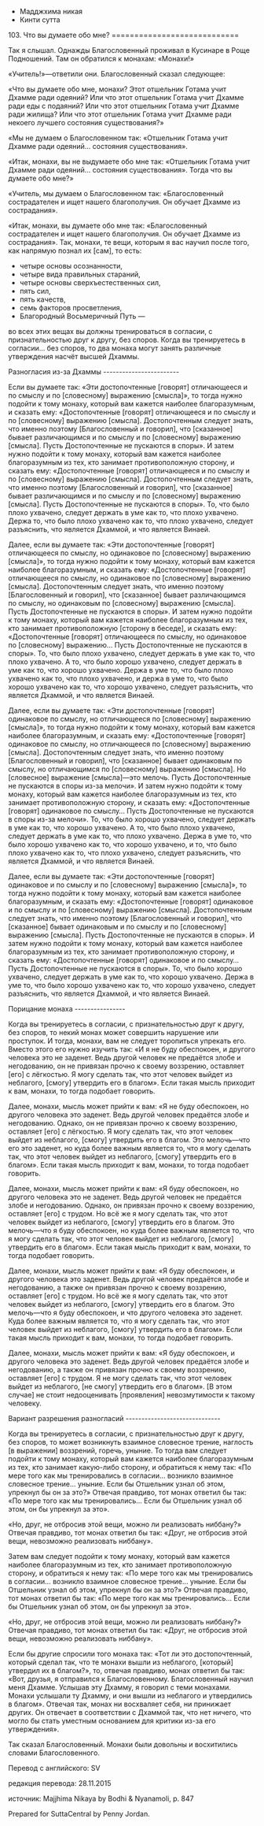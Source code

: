 









* Мадджхима никая
* Кинти сутта


103\. Что вы думаете обо мне?
\=\=\=\=\=\=\=\=\=\=\=\=\=\=\=\=\=\=\=\=\=\=\=\=\=\=\=\=



Так я слышал\. Однажды Благословенный проживал в Кусинаре в Роще Подношений\. Там он обратился к монахам: «Монахи\!»


«Учитель\!»—ответили они\. Благословенный сказал следующее:


«Что вы думаете обо мне, монахи? Этот отшельник Готама учит Дхамме ради одеяний? Или что этот отшельник Готама учит Дхамме ради еды с подаяний? Или что этот отшельник Готама учит Дхамме ради жилища? Или что этот отшельник Готама учит Дхамме ради некоего лучшего состояния существования?»


«Мы не думаем о Благословенном так: «Отшельник Готама учит Дхамме ради одеяний… состояния существования»\.


«Итак, монахи, вы не выдумаете обо мне так: «Отшельник Готама учит Дхамме ради одеяний… состояния существования»\. Тогда что вы думаете обо мне?»


«Учитель, мы думаем о Благословенном так: «Благословенный сострадателен и ищет нашего благополучия\. Он обучает Дхамме из сострадания»\.


«Итак, монахи, вы думаете обо мне так: «Благословенный сострадателен и ищет нашего благополучия\. Он обучает Дхамме из сострадания»\. Так, монахи, те вещи, которым я вас научил после того, как напрямую познал их \[сам\], то есть:


* четыре основы осознанности,
* четыре вида правильных стараний,
* четыре основы сверхъестественных сил,
* пять сил,
* пять качеств,
* семь факторов просветления,
* Благородный Восьмеричный Путь —


во всех этих вещах вы должны тренироваться в согласии, с признательностью друг к другу, без споров\. Когда вы тренируетесь в согласии… без споров, то два монаха могут занять различные утверждения насчёт высшей Дхаммы\.


Разногласия из\-за Дхаммы
\-\-\-\-\-\-\-\-\-\-\-\-\-\-\-\-\-\-\-\-\-\-\-\-


Если вы думаете так: «Эти достопочтенные \[говорят\] отличающееся и по смыслу и по \[словесному\] выражению \[смысла\]», то тогда нужно подойти к тому монаху, который вам кажется наиболее благоразумным, и сказать ему: «Достопочтенные \[говорят\] отличающееся и по смыслу и по \[словесному\] выражению \[смысла\]\. Достопочтенным следует знать, что именно поэтому \[Благословенный и говорил\], что \[сказанное\] бывает различающимся и по смыслу и по \[словесному\] выражению \[смысла\]\. Пусть Достопочтенные не пускаются в споры»\. И затем нужно подойти к тому монаху, который вам кажется наиболее благоразумным из тех, кто занимает противоположную сторону, и сказать ему: «Достопочтенные \[говорят\] отличающееся и по смыслу и по \[словесному\] выражению \[смысла\]\. Достопочтенным следует знать, что именно поэтому \[Благословенный и говорил\], что \[сказанное\] бывает различающимся и по смыслу и по \[словесному\] выражению \[смысла\]\. Пусть Достопочтенные не пускаются в споры»\. То, что было плохо ухвачено, следует держать в уме как то, что плохо ухвачено\. Держа то, что было плохо ухвачено как то, что плохо ухвачено, следует разъяснить, что является Дхаммой, и что является Винаей\.


Далее, если вы думаете так: «Эти достопочтенные \[говорят\] отличающееся по смыслу, но одинаковое по \[словесному\] выражению \[смысла\]», то тогда нужно подойти к тому монаху, который вам кажется наиболее благоразумным, и сказать ему: «Достопочтенные \[говорят\] отличающееся по смыслу, но одинаковое по \[словесному\] выражению \[смысла\]\. Достопочтенным следует знать, что именно поэтому \[Благословенный и говорил\], что \[сказанное\] бывает различающимся по смыслу, но одинаковым по \[словесному\] выражению \[смысла\]\. Пусть Достопочтенные не пускаются в споры»\. И затем нужно подойти к тому монаху, который вам кажется наиболее благоразумным из тех, кто занимает противоположную \[сторону в беседе\], и сказать ему: «Достопочтенные \[говорят\] отличающееся по смыслу, но одинаковое по \[словесному\] выражению… Пусть Достопочтенные не пускаются в споры»\. То, что было плохо ухвачено, следует держать в уме как то, что плохо ухвачено\. А то, что было хорошо ухвачено, следует держать в уме как то, что хорошо ухвачено\. Держа в уме то, что было плохо ухвачено как то, что плохо ухвачено, и держа в уме то, что было хорошо ухвачено как то, что хорошо ухвачено, следует разъяснить, что является Дхаммой, и что является Винаей\.


Далее, если вы думаете так: «Эти достопочтенные \[говорят\] одинаковое по смыслу, но отличающееся по \[словесному\] выражению \[смысла\]», то тогда нужно подойти к тому монаху, который вам кажется наиболее благоразумным, и сказать ему: «Достопочтенные \[говорят\] одинаковое по смыслу, но отличающееся по \[словесному\] выражению \[смысла\]\. Достопочтенным следует знать, что именно поэтому \[Благословенный и говорил\], что \[сказанное\] бывает одинаковым по смыслу, но отличающимся по \[словесному\] выражению \[смысла\]\. Но \[словесное\] выражение \[смысла\]—это мелочь\. Пусть Достопочтенные не пускаются в споры из\-за мелочи»\. И затем нужно подойти к тому монаху, который вам кажется наиболее благоразумным из тех, кто занимает противоположную сторону, и сказать ему: «Достопочтенные \[говорят\] одинаковое по смыслу… Пусть Достопочтенные не пускаются в споры из\-за мелочи»\. То, что было хорошо ухвачено, следует держать в уме как то, что хорошо ухвачено\. А то, что было плохо ухвачено, следует держать в уме как то, что плохо ухвачено\. Держа в уме то, что было хорошо ухвачено как то, что хорошо ухвачено, и то, что было плохо ухвачено как то, что плохо ухвачено, следует разъяснить, что является Дхаммой, и что является Винаей\.


Далее, если вы думаете так: «Эти достопочтенные \[говорят\] одинаковое и по смыслу и по \[словесному\] выражению \[смысла\]», то тогда нужно подойти к тому монаху, который вам кажется наиболее благоразумным, и сказать ему: «Достопочтенные \[говорят\] одинаковое и по смыслу и по \[словесному\] выражению \[смысла\]\. Достопочтенным следует знать, что именно поэтому \[Благословенный и говорил\], что \[сказанное\] бывает одинаковым и по смыслу и по \[словесному\] выражению \[смысла\]\. Пусть Достопочтенные не пускаются в споры»\. И затем нужно подойти к тому монаху, который вам кажется наиболее благоразумным из тех, кто занимает противоположную сторону, и сказать ему: «Достопочтенные \[говорят\] одинаковое и по смыслу… Пусть Достопочтенные не пускаются в споры»\. То, что было хорошо ухвачено, следует держать в уме как то, что хорошо ухвачено\. Держа в уме то, что было хорошо ухвачено как то, что хорошо ухвачено, следует разъяснить, что является Дхаммой, и что является Винаей\.


Порицание монаха
\-\-\-\-\-\-\-\-\-\-\-\-\-\-\-\-


Когда вы тренируетесь в согласии, с признательностью друг к другу, без споров, то некий монах может совершить нарушение или проступок\. И тогда, монахи, вам не следует торопиться упрекать его\. Вместо этого его нужно изучить так: «И я не буду обеспокоен, и другого человека это не заденет\. Ведь другой человек не предаётся злобе и негодованию, он не привязан прочно к своему воззрению, оставляет \[его\] с лёгкостью\. Я могу сделать так, что этот человек выйдет из неблагого, \[смогу\] утвердить его в благом»\. Если такая мысль приходит к вам, монахи, то тогда подобает говорить\.


Далее, монахи, мысль может прийти к вам: «Я не буду обеспокоен, но другого человека это заденет\. Ведь другой человек предаётся злобе и негодованию\. Однако, он не привязан прочно к своему воззрению, оставляет \[его\] с лёгкостью\. Я могу сделать так, что этот человек выйдет из неблагого, \[смогу\] утвердить его в благом\. Это мелочь—что его это заденет, но куда более важным является то, что я могу сделать так, что этот человек выйдет из неблагого, \[смогу\] утвердить его в благом»\. Если такая мысль приходит к вам, монахи, то тогда подобает говорить\.


Далее, монахи, мысль может прийти к вам: «Я буду обеспокоен, но другого человека это не заденет\. Ведь другой человек не предаётся злобе и негодованию\. Однако, он привязан прочно к своему воззрению, оставляет \[его\] с трудом\. Но всё же я могу сделать так, что этот человек выйдет из неблагого, \[смогу\] утвердить его в благом\. Это мелочь—что я буду обеспокоен, но куда более важным является то, что я могу сделать так, что этот человек выйдет из неблагого, \[смогу\] утвердить его в благом»\. Если такая мысль приходит к вам, монахи, то тогда подобает говорить\.


Далее, монахи, мысль может прийти к вам: «Я буду обеспокоен, и другого человека это заденет\. Ведь другой человек предаётся злобе и негодованию, а также он привязан прочно к своему воззрению, оставляет \[его\] с трудом\. Но всё же я могу сделать так, что этот человек выйдет из неблагого, \[смогу\] утвердить его в благом\. Это мелочь—что я буду обеспокоен, и что другого человека это заденет\. Куда более важным является то, что я могу сделать так, что этот человек выйдет из неблагого, \[смогу\] утвердить его в благом»\. Если такая мысль приходит к вам, монахи, то тогда подобает говорить\.


Далее, монахи, мысль может прийти к вам: «Я буду обеспокоен, и другого человека это заденет\. Ведь другой человек предаётся злобе и негодованию, а также он привязан прочно к своему воззрению, оставляет \[его\] с трудом\. Я не могу сделать так, что этот человек выйдет из неблагого, \[не смогу\] утвердить его в благом»\. \[В этом случае\] не стоит недооценивать \[проявления\] невозмутимости к такому человеку\.


Вариант разрешения разногласий
\-\-\-\-\-\-\-\-\-\-\-\-\-\-\-\-\-\-\-\-\-\-\-\-\-\-\-\-\-\-


Когда вы тренируетесь в согласии, с признательностью друг к другу, без споров, то может возникнуть взаимное словесное трение, наглость \[в выражении\] воззрений, горечь, уныние\. То тогда вам следует подойти к тому монаху, который вам кажется наиболее благоразумным из тех, кто занимает какую\-либо сторону, и обратиться к нему так: «По мере того как мы тренировались в согласии… возникло взаимное словесное трение… уныние\. Если бы Отшельник узнал об этом, упрекнул бы он за это?» Отвечая правдиво, тот монах ответил бы так: «По мере того как мы тренировались… Если бы Отшельник узнал об этом, он бы упрекнул за это»\.


«Но, друг, не отбросив этой вещи, можно ли реализовать ниббану?» Отвечая правдиво, тот монах ответил бы так: «Друг, не отбросив этой вещи, невозможно реализовать ниббану»\.


Затем вам следует подойти к тому монаху, который вам кажется наиболее благоразумным из тех, кто занимает противоположную сторону, и обратиться к нему так: «По мере того как мы тренировались в согласии… возникло взаимное словесное трение… уныние\. Если бы Отшельник узнал об этом, упрекнул бы он за это?» Отвечая правдиво, тот монах ответил бы так: «По мере того как мы тренировались… Если бы Отшельник узнал об этом, он бы упрекнул за это»\.


«Но, друг, не отбросив этой вещи, можно ли реализовать ниббану?» Отвечая правдиво, тот монах ответил бы так: «Друг, не отбросив этой вещи, невозможно реализовать ниббану»\.


Если бы другие спросили того монаха так: «Тот ли это достопочтенный, который сделал так, что те монахи вышли из неблагого, \[который\] утвердил их в благом?», то, отвечая правдиво, монах ответил бы так: «Вот, друзья, я отправился к Благословенному\. Благословенный научил меня Дхамме\. Услышав эту Дхамму, я говорил с теми монахами\. Монахи услышали ту Дхамму, и они вышли из неблагого и утвердились в благом»\. Отвечая так, монах ни восхваляет себя, ни принижает других\. Он отвечает в соответствии с Дхаммой так, что нет ничего, что могло бы стать уместным основанием для критики из\-за его утверждения»\.


Так сказал Благословенный\. Монахи были довольны и восхитились словами Благословенного\.



Перевод с английского: SV


редакция перевода: 28\.11\.2015


источник: Majjhima Nikaya by Bodhi & Nyanamoli, p\. 847


Prepared for SuttaCentral by Penny Jordan\.






